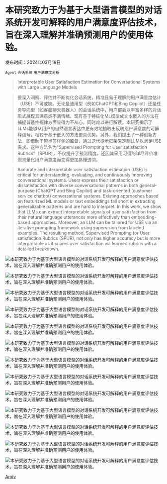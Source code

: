 # 本研究致力于为基于大型语言模型的对话系统开发可解释的用户满意度评估技术，旨在深入理解并准确预测用户的使用体验。

发布时间：2024年03月18日

`Agent` `会话系统` `用户满意度分析`

> Interpretable User Satisfaction Estimation for Conversational Systems with Large Language Models

> 要深入洞察、评估并不断优化会话系统，精准且易于理解的用户满意度估计（USE）不可或缺。无论是通用型（例如ChatGPT和Bing Copilot）还是任务导向型（如客服聊天机器人）的会话系统中，用户都会以丰富多样的对话形式展现其满意或不满情绪。现有基于特征化ML模型或文本嵌入的方法在捕捉普适性规律方面显得力不从心，同时难以进行解读。本研究揭示了LLMs能够从用户的自然语言表达中更有效地抽取出反映用户满意度的可解释信号，相较于基于嵌入的方法更具优势。另外，我们提出了一种创新方法，即借助于带标签样例的监督，通过迭代提示框架来定制LLM以满足USE需求。这种方法名为“Supervised Prompting for User satisfaction Rubrics”（SPUR），不仅提升了预测精度，还因其采用习得的详尽评价准则来量化用户满意度而变得更加易懂透彻。

> Accurate and interpretable user satisfaction estimation (USE) is critical for understanding, evaluating, and continuously improving conversational systems. Users express their satisfaction or dissatisfaction with diverse conversational patterns in both general-purpose (ChatGPT and Bing Copilot) and task-oriented (customer service chatbot) conversational systems. Existing approaches based on featurized ML models or text embeddings fall short in extracting generalizable patterns and are hard to interpret. In this work, we show that LLMs can extract interpretable signals of user satisfaction from their natural language utterances more effectively than embedding-based approaches. Moreover, an LLM can be tailored for USE via an iterative prompting framework using supervision from labeled examples. The resulting method, Supervised Prompting for User satisfaction Rubrics (SPUR), not only has higher accuracy but is more interpretable as it scores user satisfaction via learned rubrics with a detailed breakdown.

![本研究致力于为基于大型语言模型的对话系统开发可解释的用户满意度评估技术，旨在深入理解并准确预测用户的使用体验。](../../../paper_images/2403.12388/sat-fig-conv-patterns.jpg)

![本研究致力于为基于大型语言模型的对话系统开发可解释的用户满意度评估技术，旨在深入理解并准确预测用户的使用体验。](../../../paper_images/2403.12388/sesrp.jpg)

![本研究致力于为基于大型语言模型的对话系统开发可解释的用户满意度评估技术，旨在深入理解并准确预测用户的使用体验。](../../../paper_images/2403.12388/x1.png)

![本研究致力于为基于大型语言模型的对话系统开发可解释的用户满意度评估技术，旨在深入理解并准确预测用户的使用体验。](../../../paper_images/2403.12388/x2.png)

![本研究致力于为基于大型语言模型的对话系统开发可解释的用户满意度评估技术，旨在深入理解并准确预测用户的使用体验。](../../../paper_images/2403.12388/x3.png)

![本研究致力于为基于大型语言模型的对话系统开发可解释的用户满意度评估技术，旨在深入理解并准确预测用户的使用体验。](../../../paper_images/2403.12388/x4.png)

![本研究致力于为基于大型语言模型的对话系统开发可解释的用户满意度评估技术，旨在深入理解并准确预测用户的使用体验。](../../../paper_images/2403.12388/x5.png)

![本研究致力于为基于大型语言模型的对话系统开发可解释的用户满意度评估技术，旨在深入理解并准确预测用户的使用体验。](../../../paper_images/2403.12388/x6.png)

![本研究致力于为基于大型语言模型的对话系统开发可解释的用户满意度评估技术，旨在深入理解并准确预测用户的使用体验。](../../../paper_images/2403.12388/x7.png)

![本研究致力于为基于大型语言模型的对话系统开发可解释的用户满意度评估技术，旨在深入理解并准确预测用户的使用体验。](../../../paper_images/2403.12388/x8.png)

![本研究致力于为基于大型语言模型的对话系统开发可解释的用户满意度评估技术，旨在深入理解并准确预测用户的使用体验。](../../../paper_images/2403.12388/x9.png)

![本研究致力于为基于大型语言模型的对话系统开发可解释的用户满意度评估技术，旨在深入理解并准确预测用户的使用体验。](../../../paper_images/2403.12388/x10.png)

![本研究致力于为基于大型语言模型的对话系统开发可解释的用户满意度评估技术，旨在深入理解并准确预测用户的使用体验。](../../../paper_images/2403.12388/x11.png)

[Arxiv](https://arxiv.org/abs/2403.12388)